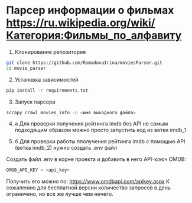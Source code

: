 # Парсер информации о фильмах https://ru.wikipedia.org/wiki/Категория:Фильмы_по_алфавиту

1. Клонирование репозитория
```sh
git clone https://github.com/RomadovaIrina/moviesParser.git
cd movie_parser
```

2. Установка зависимостей
```sh
pip install -r requirements.txt
```

3. Запуск парсера
```sh
scrapy crawl movies_info -o <имя выходного файла>
```

4. а Для проверки получения рейтинга imdb без API не самым подходящим образом можно просто запустить код из ветки imdb_1

4. б Для проверки работы пполучения рейтинга imdb с помощью API (ветка imdb_2) нужно создать .env файл

Создать файл .env в корне проекта и добавить в него API-ключ OMDB:
```py
OMDB_API_KEY = <api_key>
```
Получить его можно по: https://www.omdbapi.com/apikey.aspx
К сожалению для бесплатной версии количество запросов в день ограничено, но все же лучше чем ничего.
